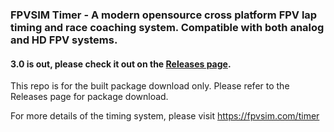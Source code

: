 ### FPVSIM Timer - A modern opensource cross platform FPV lap timing and race coaching system. Compatible with both analog and HD FPV systems.

#### 3.0 is out, please check it out on the [Releases page](https://github.com/qdrk/fpvsim-timer-app/releases).

This repo is for the built package download only. Please refer to the Releases page for package download.

For more details of the timing system, please visit https://fpvsim.com/timer
